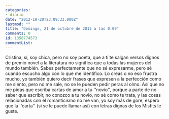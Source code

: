 ```yaml
---
categories:
- diario
date: "2012-10-20T23:09:33.000Z"
lastmod: ""
title: "Domingo, 21 de octubre de 2012 a las 0:09"
comments: 0
id: 1350774573
commentList:
---
```


Cristina, sí, soy chica, pero no soy poeta, que a tí te salgan versos dignos de premio novel a la literatura no significa que a todas las mujeres del mundo también. Sabes perfectamente que no sé expresarme, pero sé cuando escucho algo con lo que me identifico. Lo creas o no eso frustra mucho, yo también quiero decir frases que expresen a la perfección como me siento, pero no me sale, no se le pueden pedir peras al olmo. Así que no me pidas que escriba cartas de amor a tu \'\'novio\'\', porque a parte de no saber que escribir, no conozco a tu novio, no sé como te trata, y las cosas relacionadas con el romanticismo no me van, yo soy más de gore, espero que la \'\'carta\'\' (si se le puede llamar así) con letras dignas de los Misfits le guste.